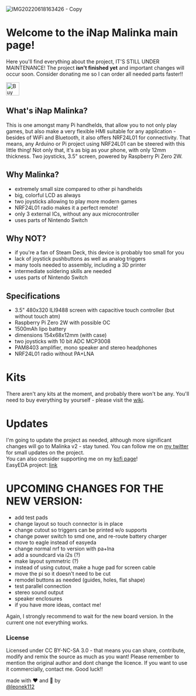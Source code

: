 ![IMG20220618163426 - Copy](https://user-images.githubusercontent.com/36605644/174472050-c643f2aa-f4e9-433c-a007-6438bcb5a908.jpg)

# Welcome to the iNap Malinka main page!
Here you'll find everything about the project, IT'S STILL UNDER MAINTENANCE! The project **isn't finished yet** and important changes will occur soon.
Consider donating me so I can order all needed parts faster!!

<a href='https://ko-fi.com/V7V2B5527' target='_blank'><img height='36' style='border:0px;height:36px;' src='https://cdn.ko-fi.com/cdn/kofi3.png?v=3' border='0' alt='Buy Me a Coffee at ko-fi.com' /></a>

## What's iNap Malinka?
This is one amongst many Pi handhelds, that allow you to not only play games, but also make a very flexible HMI suitable for any application - besides of WiFi and Bluetooth, it also offers NRF24L01 for connectivity. That means, any Arduino or Pi project using NRF24L01 can be steered with this little thing!
Not only that, it's as big as your phone, with only 12mm thickness. Two joysticks, 3.5" screen, powered by Raspberry Pi Zero 2W.

## Why Malinka?
* extremely small size compared to other pi handhelds
* big, colorful LCD as always
* two joysticks allowing to play more modern games
* NRF24L01 radio makes it a perfect remote!
* only 3 external ICs, without any aux microcontroller
* uses parts of Nintendo Switch
## Why NOT?
* if you're a fan of Steam Deck, this device is probably too small for you
* lack of joystick pushbuttons as well as analog triggers
* many tools needed to assembly, including a 3D printer
* intermediate soldering skills are needed
* uses parts of Nintendo Switch
## Specifications
* 3.5" 480x320 ILI9488 screen with capacitive touch controller (but without touch atm)
* Raspberry Pi Zero 2W with possible OC
* 1500mAh lipo battery
* dimensions 154x68x12mm (with case)
* two joysticks with 10 bit ADC MCP3008
* PAM8403 amplifier, mono speaker and stereo headphones
* NRF24L01 radio without PA+LNA
# Kits
There aren't any kits at the moment, and probably there won't be any. You'll need to buy everything by yourself - please visit the [wiki](https://github.com/Leoneq/iNapMalinka/wiki).
# Updates
I'm going to update the project as needed, although more significant changes will go to Malinka v2 - stay tuned. You can follow me on [my twitter](https://twitter.com/leoneq112) for small updates on the project.  
You can also consider supporting me on my [kofi page](https://ko-fi.com/leoneq)!  
EasyEDA project: [link](https://oshwlab.com/leoneq/konsola)

# UPCOMING CHANGES FOR THE NEW VERSION:  
* add test pads  
* change layout so touch connector is in place  
* change cutout so triggers can be printed w/o supports  
* change power switch to smd one, and re-route battery charger
* move to eagle instead of easyeda
* change normal nrf to version with pa+lna
* add a soundcard via i2s (?)
* make layout symmetric (?)
* instead of using cutout, make a huge pad for screen cable
* move the pi so it doesn't need to be cut
* remodel buttons as needed (guides, holes, flat shape)
* test parallel connection
* stereo sound output
* speaker enclosures 
* if you have more ideas, contact me!

Again, I strongly recommend to wait for the new board version. In the current one not everything works.

### License
Licensed under CC BY-NC-SA 3.0 - that means you can share, contribute, modify and remix the source as much as you want!
Please remember to mention the original author and dont change the licence. If you want to use it commercially, contact me. Good luck!!

made with ❤ and 🥛 by  
[@leonek112](https://twitter.com/leoneq112)
